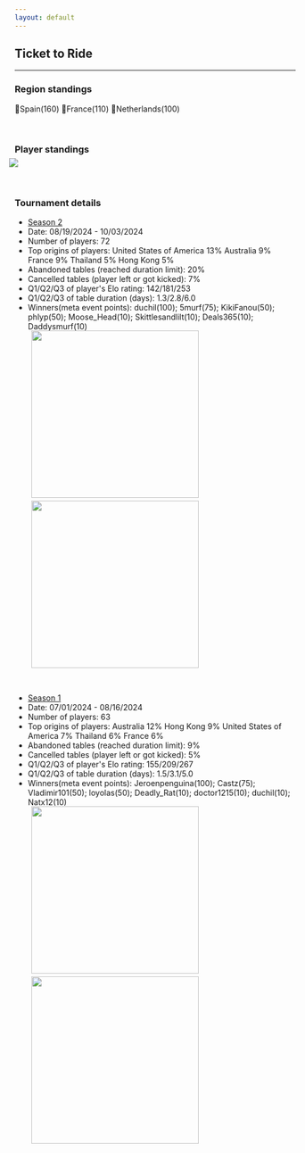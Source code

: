 ```yaml
---
layout: default
---
```


## Ticket to Ride

---

### Region standings
🥇Spain(160) 🥈France(110) 🥉Netherlands(100)

<p>&nbsp;</p>

### Player standings
<div>
	<img src="/wpoc/assets/images/ranking/TickettoRideRanking.png" style="display: block; margin-left: -10px; margin-bottom: 10px; margin-top: -10px"/>
</div>
<p>&nbsp;</p>


### Tournament details

- [Season 2](https://boardgamearena.com/tournament?id=314578)
- Date: 08/19/2024 - 10/03/2024
- Number of players: 72
- Top origins of players: United States of America 13% Australia 9% France 9% Thailand 5% Hong Kong 5%
- Abandoned tables (reached duration limit): 20%
- Cancelled tables (player left or got kicked): 7%
- Q1/Q2/Q3 of player's Elo rating: 142/181/253
- Q1/Q2/Q3 of table duration (days): 1.3/2.8/6.0
- Winners(meta event points): duchil(100); 5murf(75); KikiFanou(50); phlyp(50); Moose_Head(10); Skittlesandlilt(10); Deals365(10); Daddysmurf(10)

<div>
 <img src="/wpoc/assets/images/tournament/t_Ticket to RideWestern Pacific Ocean Cup • Season 2_Elo_20241009201423.png" width="300" style="display: block; margin-left: 30px; margin-bottom: 5px; margin-top:-15px"/>
</div>
<div>
 <img src="/wpoc/assets/images/tournament/t_Ticket to RideWestern Pacific Ocean Cup • Season 2_Duration_20241009204010.png" width="300" style="display: block; margin-left: 30px; margin-bottom: 5px;"/>
</div>
<p>&nbsp;</p>




- [Season 1](https://boardgamearena.com/tournament?id=303099)
- Date: 07/01/2024 - 08/16/2024
- Number of players: 63
- Top origins of players: Australia 12% Hong Kong 9% United States of America 7% Thailand 6% France 6%
- Abandoned tables (reached duration limit): 9%
- Cancelled tables (player left or got kicked): 5%
- Q1/Q2/Q3 of player's Elo rating: 155/209/267
- Q1/Q2/Q3 of table duration (days): 1.5/3.1/5.0
- Winners(meta event points): Jeroenpenguina(100); Castz(75); Vladimir101(50); loyolas(50); Deadly_Rat(10); doctor1215(10); duchil(10); Natx12(10)

<div>
 <img src="/wpoc/assets/images/tournament/t_Ticket to RideWestern Pacific Ocean Cup • Season 1_Elo_20240817081348.png" width="300" style="display: block; margin-left: 30px; margin-bottom: 5px; margin-top:-15px"/>
</div>
<div>
 <img src="/wpoc/assets/images/tournament/t_Ticket to RideWestern Pacific Ocean Cup • Season 1_Duration_20240817084411.png" width="300" style="display: block; margin-left: 30px; margin-bottom: 5px;"/>
</div>
<p>&nbsp;</p>





>>

